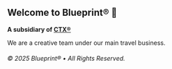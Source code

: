 ## Welcome to Blueprint® 💙

**A subsidiary of <a href="https://ceylontravelex.com">CTX®</a>**

We are a creative team under our main travel business.

###### © 2025 Blueprint® • All Rights Reserved.
